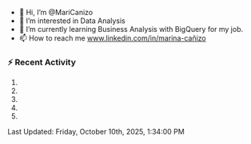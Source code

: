 - 👋 Hi, I’m @MariCanizo
- 👀 I’m interested in Data Analysis
- 🌱 I’m currently learning Business Analysis with BigQuery for my job.
- 📫 How to reach me www.linkedin.com/in/marina-cañizo


### :zap: Recent Activity
<!--RECENT_ACTIVITY:start-->
1. <br>
2. <br>
3. <br>
4. <br>
5. <br>
<!--RECENT_ACTIVITY:end-->
<!--RECENT_ACTIVITY:last_update-->
Last Updated: Friday, October 10th, 2025, 1:34:00 PM
<!--RECENT_ACTIVITY:last_update_end-->
